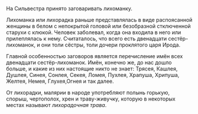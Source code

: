 На Сильвестра принято заговаривать лихоманку.

Лихоманка или лихорадка раньше представлялась в виде распоясанной женщины в белом с непокрытой головой или безобразной стключенной старухи с клюкой. Человек заболевал, когда она входила в него или прилеплялась к нему. Считаталось, что всего есть двенадцати сестёр-лихоманок, и они толи сёстры, толи дочери проклятого царя Ирода.

Главной особенностью заговоров является перечисление имён всех двенадцати сестёр-лихоманок. Имён, конечно же, до нас дошло больше, и какие из них настоящие никто не знает: Трясея, Кашлея, Душлея, Синея, Сонлея, Секея, Ломея, Пухлея, Храпуша, Хрипуша, Желтея, Немея, Глухея,Огнея и так далее.

От лихорадки, малярии в народе употребляют полынь горькую, спорыш, чертополох, хрен и траву-живучку, которую в некоторых местах называют _лихорадочная трава_.